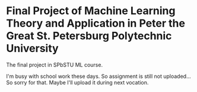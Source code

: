 # Final Project of Machine Learning Theory and Application in Peter the Great St. Petersburg Polytechnic University
The final project in SPbSTU ML course.

I'm busy with school work these days. So assignment is still not uploaded... So sorry for that. Maybe I'll upload it during next vocation.
